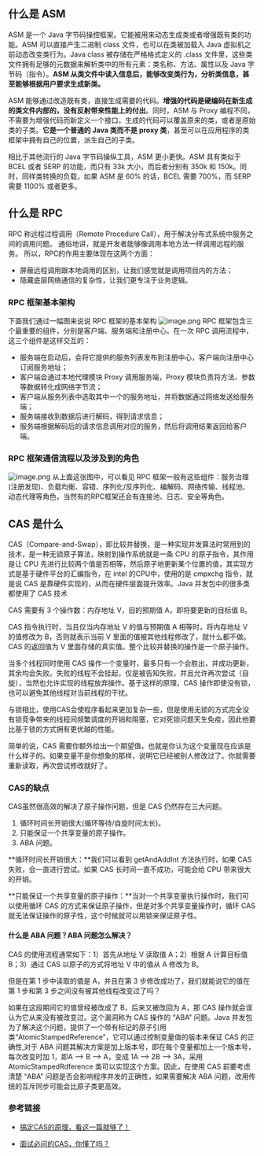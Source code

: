 ## 什么是 ASM

ASM 是一个 Java 字节码操控框架。它能被用来动态生成类或者增强既有类的功能。ASM 可以直接产生二进制 class 文件，也可以在类被加载入 Java 虚拟机之前动态改变类行为。Java class 被存储在严格格式定义的 .class 文件里，这些类文件拥有足够的元数据来解析类中的所有元素：类名称、方法、属性以及 Java 字节码（指令）。**ASM 从类文件中读入信息后，能够改变类行为，分析类信息，甚至能够根据用户要求生成新类。**

ASM 能够通过改造既有类，直接生成需要的代码。**增强的代码是硬编码在新生成的类文件内部的，没有反射带来性能上的付出**。同时，ASM 与 Proxy 编程不同，不需要为增强代码而新定义一个接口，生成的代码可以覆盖原来的类，或者是原始类的子类。**它是一个普通的 Java 类而不是 proxy 类**，甚至可以在应用程序的类框架中拥有自己的位置，派生自己的子类。

相比于其他流行的 Java 字节码操纵工具，ASM 更小更快。ASM 具有类似于 BCEL 或者 SERP 的功能，而只有 33k 大小，而后者分别有 350k 和 150k。同时，同样类转换的负载，如果 ASM 是 60% 的话，BCEL 需要 700%，而 SERP 需要 1100% 或者更多。

## 什么是 RPC

RPC 称远程过程调用（Remote Procedure Call），用于解决分布式系统中服务之间的调用问题。 通俗地讲，就是开发者能够像调用本地方法一样调用远程的服务。 所以，RPC的作用主要体现在这两个方面：

- 屏蔽远程调用跟本地调用的区别，让我们感觉就是调用项目内的方法；
- 隐藏底层网络通信的复杂性，让我们更专注于业务逻辑。

### RPC 框架基本架构

下面我们通过一幅图来说说 RPC 框架的基本架构 ![image.png](https://p6-juejin.byteimg.com/tos-cn-i-k3u1fbpfcp/c3233fd8e9914fdcab290794e7a0f0c8~tplv-k3u1fbpfcp-zoom-in-crop-mark:1304:0:0:0.awebp) RPC 框架包含三个最重要的组件，分别是客户端、服务端和注册中心。在一次 RPC 调用流程中，这三个组件是这样交互的：

- 服务端在启动后，会将它提供的服务列表发布到注册中心，客户端向注册中心订阅服务地址；
- 客户端会通过本地代理模块 Proxy 调用服务端，Proxy 模块负责将方法、参数等数据转化成网络字节流；
- 客户端从服务列表中选取其中一个的服务地址，并将数据通过网络发送给服务端；
- 服务端接收到数据后进行解码，得到请求信息；
- 服务端根据解码后的请求信息调用对应的服务，然后将调用结果返回给客户端。

### RPC 框架通信流程以及涉及到的角色

![image.png](https://p3-juejin.byteimg.com/tos-cn-i-k3u1fbpfcp/d7c83315d4d247a1aed076e481fe0e11~tplv-k3u1fbpfcp-zoom-in-crop-mark:1304:0:0:0.awebp) 
从上面这张图中，可以看见 RPC 框架一般有这些组件：服务治理(注册发现)、负载均衡、容错、序列化/反序列化、编解码、网络传输、线程池、动态代理等角色，当然有的RPC框架还会有连接池、日志、安全等角色。

## CAS 是什么

CAS（Compare-and-Swap），即比较并替换，是一种实现并发算法时常用到的技术，是一种无锁原子算法，映射到操作系统就是一条 CPU 的原子指令，其作用是让 CPU 先进行比较两个值是否相等，然后原子地更新某个位置的值，其实现方式是基于硬件平台的汇编指令，在 intel 的CPU中，使用的是 cmpxchg 指令，就是说 CAS 是靠硬件实现的，从而在硬件层面提升效率。Java 并发包中的很多类都使用了 CAS 技术

CAS 需要有 3 个操作数：内存地址 V，旧的预期值 A，即将要更新的目标值 B。

CAS 指令执行时，当且仅当内存地址 V 的值与预期值 A 相等时，将内存地址 V 的值修改为 B，否则就表示当前 V 里面的值被其他线程修改了，就什么都不做。CAS 的返回值为 V 里面存储的真实值。整个比较并替换的操作是一个原子操作。

当多个线程同时使用 CAS 操作一个变量时，最多只有一个会胜出，并成功更新，其余均会失败。失败的线程不会挂起，仅是被告知失败，并且允许再次尝试（自旋），当然也允许实现的线程放弃操作。基于这样的原理，CAS 操作即使没有锁，也可以避免其他线程对当前线程的干扰。

与锁相比，使用CAS会使程序看起来更加复杂一些，但是使用无锁的方式完全没有锁竞争带来的线程间频繁调度的开销和阻塞，它对死锁问题天生免疫，因此他要比基于锁的方式拥有更优越的性能。

简单的说，CAS 需要你额外给出一个期望值，也就是你认为这个变量现在应该是什么样子的。如果变量不是你想象的那样，说明它已经被别人修改过了。你就需要重新读取，再次尝试修改就好了。

### CAS的缺点

CAS虽然很高效的解决了原子操作问题，但是 CAS 仍然存在三大问题。

1. 循环时间长开销很大(循环等待/自旋时间太长)。
2. 只能保证一个共享变量的原子操作。
3. ABA 问题。

**循环时间长开销很大：**我们可以看到 getAndAddInt 方法执行时，如果 CAS 失败，会一直进行尝试。如果 CAS 长时间一直不成功，可能会给 CPU 带来很大的开销。

**只能保证一个共享变量的原子操作：**当对一个共享变量执行操作时，我们可以使用循环 CAS 的方式来保证原子操作，但是对多个共享变量操作时，循环 CAS 就无法保证操作的原子性，这个时候就可以用锁来保证原子性。

#### 什么是 ABA 问题？ABA 问题怎么解决？

CAS 的使用流程通常如下：1）首先从地址 V 读取值 A；2）根据 A 计算目标值 B；3）通过 CAS 以原子的方式将地址 V 中的值从 A 修改为 B。

但是在第 1 步中读取的值是 A，并且在第 3 步修改成功了，我们就能说它的值在第 1 步和第 3 步之间没有被其他线程改变过了吗？

如果在这段期间它的值曾经被改成了 B，后来又被改回为 A，那 CAS 操作就会误认为它从来没有被改变过。这个漏洞称为 CAS 操作的 “ABA” 问题。Java 并发包为了解决这个问题，提供了一个带有标记的原子引用类“AtomicStampedReference”，它可以通过控制变量值的版本来保证 CAS 的正确性,对于 ABA 问题其解决方案是加上版本号，即在每个变量都加上一个版本号，每次改变时加 1，即A —> B —> A，变成 1A —> 2B —> 3A，采用 AtomicStampedRdference 类可以实现这个方案。因此，在使用 CAS 前要考虑清楚 “ABA” 问题是否会影响程序并发的正确性，如果需要解决 ABA 问题，改用传统的互斥同步可能会比原子类更高效。

### 参考链接

- [搞定CAS的原理，看这一篇就够了！](https://blog.csdn.net/qq_42370146/article/details/105559575)

- [面试必问的CAS，你懂了吗？](https://zhuanlan.zhihu.com/p/34556594)



